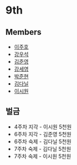 # 9th
## Members
* [이주호](https://github.com/jh86lee/sparta.git)
* [강우석](https://github.com/ksuk0414/sparta.git)
* [김준영](https://github.com/PeterKim3219/sparta_homework.git)
* [강세영](https://github.com/sejelly/sparta.git)
* [박준현](https://github.com/JunHyunPark1210/sp_homework.git)
* [김다닐](https://github.com/danilkim99/sparta.git)
* [이시원](https://github.com/Siwon-Lee337/sparta.git)

## 벌금
* 4주차 지각 - 이시원 5천원
* 6주차 지각 - 김준영 5천원
* 6주차 숙제 - 김다닐 5천원
* 7주차 숙제 - 김다닐 5천원
* 7주차 숙제 - 이시원 5천원


